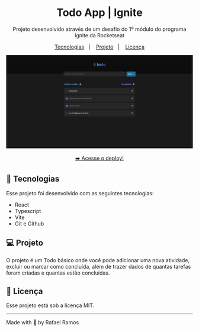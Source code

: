 <h1 align="center"> Todo App | Ignite </h1>

<p align="center">
Projeto desenvolvido através de um desafio do 1º módulo do programa Ignite da Rocketseat<br/>
</p>

<p align="center">
  <a href="#-tecnologias">Tecnologias</a>&nbsp;&nbsp;&nbsp;|&nbsp;&nbsp;&nbsp;
  <a href="#-projeto">Projeto</a>&nbsp;&nbsp;&nbsp;|&nbsp;&nbsp;&nbsp;
  <a href="#-licença">Licença</a>
</p>

<p align="center">
  <img alt="imagem do site pronto" src="./src/assets/todo-app.png">
</p>

<p align="center">
  <a href="https://ignite-todo-silk.vercel.app/" target="_blank">➡️ Acesse o deploy!</a>
</p>

## 🚀 Tecnologias

Esse projeto foi desenvolvido com as seguintes tecnologias:

-   React
-   Typescript
-   Vite
-   Git e Github

## 💻 Projeto

O projeto é um Todo básico onde você pode adicionar uma nova atividade, excluir ou marcar como concluída, além de trazer dados de quantas tarefas foram criadas e quantas estão concluídas.

## 🔘 Licença

Esse projeto está sob a licença MIT.

---

Made with 💙 by Rafael Ramos
